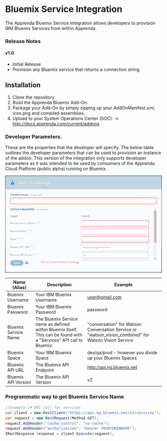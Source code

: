 # Bluemix Service Integration

The Apprenda Bluemix Service Integration allows developers to provision IBM Bluemix Services from within Apprenda. 

### Release Notes

#### v1.0
  * Initial Release
  * Provision any Bluemix service that returns a connection string

## Installation
1. Clone the repository.
2. Build the Apprenda Bluemix Add-On.
3. Package your Add-On by simply zipping up your AddOnManifest.xml, icon.png and compiled assemblies. 
4. Upload to your System Operations Center (SOC). -> http://docs.apprenda.com/current/addons

### Developer Parameters.

These are the properties that the developer will specify. The below table outlines the developer parameters that can be used to provision an instance of the addon. This version of the integration only supports developer parameters as it was intended to be used by consumers of the Apprenda Cloud Platform (public alpha) running on Bluemix. 

![](/readme_images/bluemixaddon_provision.png)

| Name (Alias) | Description | Example | 
| ------------ | ----------- | ------- |
| Bluemix Username | Your IBM Bluemix Username | user@gmail.com | 
| Bluemix Password | Your IBM Bluemix Password | password |
| Bluemix Service Name | The Bluemix Service name as defined within Bluemix itself. This can be found with a "Services" API call to Bluemix | "conversation" for Watson Conversation Service or "watson_vision_combined" for Watson Vision Service|
| Bluemix Space | Your IBM Bluemix Space | dev/qa/prod - however you divide up your Bluemix Spaces |
| Bluemix API URL | The Bluemix API Endpoint | http://api.ng.bluemix.net |
| Bluemix API Version | The Bluemix API Version | v2 |


### Programmatic way to get Bluemix Service Name

```cs
//Example C# API call for services
var client = new RestClient("https://api.ng.bluemix.net/v2/services");
var request = new RestRequest(Method.GET);
request.AddHeader("cache-control", "no-cache");
request.AddHeader("authorization", "bearer YOURTOKENHERE");
IRestResponse response = client.Execute(request);
```
